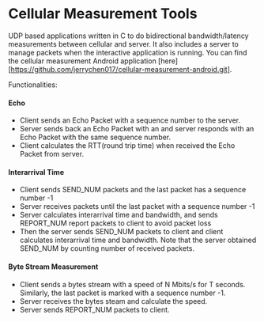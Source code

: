 # Cellular Measurement Tools
UDP based applications written in C to do bidirectional bandwidth/latency measurements between cellular and server. It also includes 
a server to manage packets when the interactive application is running.
You can find the cellular measurement Android application [here][https://github.com/jerrychen017/cellular-measurement-android.git].

Functionalities: 
#### Echo
* Client sends an Echo Packet with a sequence number to the server.
* Server sends back an Echo Packet with an 
and server responds with an Echo Packet with the same sequence number. 
* Client calculates the RTT(round trip time) when received the Echo Packet from server. 

#### Interarrival Time
* Client sends SEND_NUM packets and the last packet has a sequence number -1
* Server receives packets until the last packet with a sequence number -1
* Server calculates interarrival time and bandwidth, and sends REPORT_NUM report packets to client to avoid packet loss 
* Then the server sends SEND_NUM packets to client and client calculates interarrival time and bandwidth. Note that the server obtained SEND_NUM by counting number of received packets.

#### Byte Stream Measurement
* Client sends a bytes stream with a speed of N Mbits/s for T seconds. Similarly, the last packet is marked with a sequence number -1. 
* Server receives the bytes steam and calculate the speed. 
* Server sends REPORT_NUM packets to client.